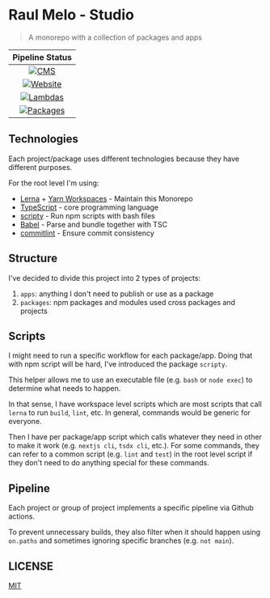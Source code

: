 # Raul Melo - Studio

> A monorepo with a collection of packages and apps

|                                                                                Pipeline Status                                                                                |
| :---------------------------------------------------------------------------------------------------------------------------------------------------------------------------: |
| [![CMS](https://github.com/raulfdm/raulmelo-studio/actions/workflows/cms-deploy.yml/badge.svg)](https://github.com/raulfdm/raulmelo-studio/actions/workflows/cms-deploy.yml)  |
|  [![Website](https://github.com/raulfdm/raulmelo-studio/actions/workflows/website.yml/badge.svg)](https://github.com/raulfdm/raulmelo-studio/actions/workflows/website.yml)   |
|  [![Lambdas](https://github.com/raulfdm/raulmelo-studio/actions/workflows/lambdas.yml/badge.svg)](https://github.com/raulfdm/raulmelo-studio/actions/workflows/lambdas.yml)   |
| [![Packages](https://github.com/raulfdm/raulmelo-studio/actions/workflows/packages.yml/badge.svg)](https://github.com/raulfdm/raulmelo-studio/actions/workflows/packages.yml) |

## Technologies

Each project/package uses different technologies because they have different purposes.

For the root level I'm using:

- [Lerna](https://lerna.js.org/) + [Yarn Workspaces](https://classic.yarnpkg.com/en/docs/workspaces/) - Maintain this Monorepo
- [TypeScript](https://www.typescriptlang.org/) - core programming language
- [scripty](https://www.npmjs.com/package/scripty) - Run npm scripts with bash files
- [Babel](https://babeljs.io/) - Parse and bundle together with TSC
- [commitlint](https://commitlint.js.org/#/) - Ensure commit consistency

## Structure

I've decided to divide this project into 2 types of projects:

1. `apps`: anything I don't need to publish or use as a package
1. `packages`: npm packages and modules used cross packages and projects

## Scripts

I might need to run a specific workflow for each package/app. Doing that with npm script will be hard, I've introduced the package `scripty`.

This helper allows me to use an executable file (e.g. `bash` or `node exec`) to determine what needs to happen.

In that sense, I have workspace level scripts which are most scripts that call `lerna` to run `build`, `lint`, etc. In general, commands would be generic for everyone.

Then I have per package/app script which calls whatever they need in other to make it work (e.g. `nextjs cli`, `tsdx cli`, etc.). For some commands, they can refer to a common script (e.g. `lint` and `test`) in the root level script if they don't need to do anything special for these commands.

## Pipeline

Each project or group of project implements a specific pipeline via Github actions.

To prevent unnecessary builds, they also filter when it should happen using `on.paths` and sometimes ignoring specific branches (e.g. `not main`).

## LICENSE

[MIT](./LICENSE)
